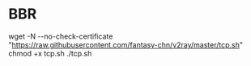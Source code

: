# BBR
wget -N --no-check-certificate "https://raw.githubusercontent.com/fantasy-chn/v2ray/master/tcp.sh"
chmod +x tcp.sh
./tcp.sh
